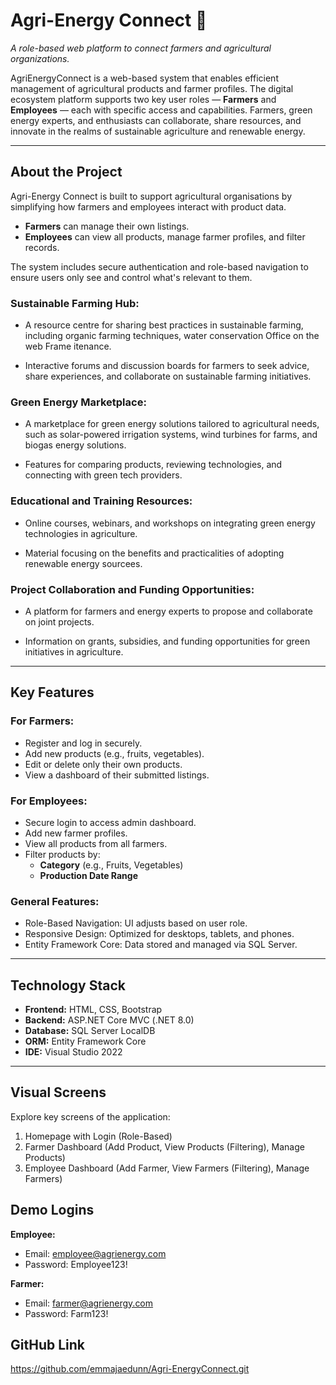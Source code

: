 # Agri-Energy Connect 🌱  
*A role-based web platform to connect farmers and agricultural organizations.*

AgriEnergyConnect is a web-based system that enables efficient management of agricultural products and farmer profiles. The digital ecosystem platform supports two key user roles — **Farmers** and **Employees** — each with specific access and capabilities. Farmers, green energy experts, and enthusiasts can collaborate, share resources, and innovate in the realms of sustainable agriculture and renewable energy.

---

## About the Project

Agri-Energy Connect is built to support agricultural organisations by simplifying how farmers and employees interact with product data. 

- **Farmers** can manage their own listings.
- **Employees** can view all products, manage farmer profiles, and filter records.

The system includes secure authentication and role-based navigation to ensure users only see and control what's relevant to them.

### Sustainable Farming Hub:

- A resource centre for sharing best practices in sustainable farming, including organic farming techniques, water conservation Office on the web Frame itenance.

- Interactive forums and discussion boards for farmers to seek advice, share experiences, and collaborate on sustainable farming initiatives.

### Green Energy Marketplace:

- A marketplace for green energy solutions tailored to agricultural needs, such as solar-powered irrigation systems, wind turbines for farms, and biogas energy solutions.

- Features for comparing products, reviewing technologies, and connecting with green tech providers.

### Educational and Training Resources:

- Online courses, webinars, and workshops on integrating green energy technologies in agriculture.

- Material focusing on the benefits and practicalities of adopting renewable energy sourcees.

### Project Collaboration and Funding Opportunities:

- A platform for farmers and energy experts to propose and collaborate on joint projects.

- Information on grants, subsidies, and funding opportunities for green initiatives in agriculture.

---

## Key Features

### For Farmers:
- Register and log in securely.
- Add new products (e.g., fruits, vegetables).
- Edit or delete only their own products.
- View a dashboard of their submitted listings.

### For Employees:
- Secure login to access admin dashboard.
- Add new farmer profiles.
- View all products from all farmers.
- Filter products by:
  - **Category** (e.g., Fruits, Vegetables)
  - **Production Date Range**

### General Features:
- Role-Based Navigation: UI adjusts based on user role.
- Responsive Design: Optimized for desktops, tablets, and phones.
- Entity Framework Core: Data stored and managed via SQL Server.

---

## Technology Stack

- **Frontend:** HTML, CSS, Bootstrap  
- **Backend:** ASP.NET Core MVC (.NET 8.0)  
- **Database:** SQL Server LocalDB  
- **ORM:** Entity Framework Core  
- **IDE:** Visual Studio 2022  

---

## Visual Screens

Explore key screens of the application:
1. Homepage with Login (Role-Based)
2. Farmer Dashboard (Add Product, View Products (Filtering), Manage Products)
3. Employee Dashboard (Add Farmer, View Farmers (Filtering), Manage Farmers) 

## Demo Logins

**Employee:**

- Email: employee@agrienergy.com
- Password: Employee123!

**Farmer:** 

- Email: farmer@agrienergy.com
- Password: Farm123!

## GitHub Link

https://github.com/emmajaedunn/Agri-EnergyConnect.git

